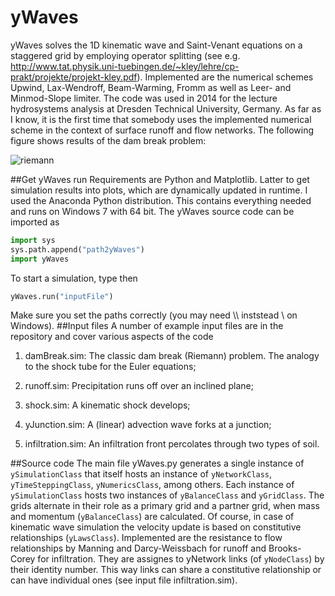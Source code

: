 # yWaves
yWaves solves the 1D kinematic wave and Saint-Venant equations on a staggered grid by employing operator splitting 
(see e.g. http://www.tat.physik.uni-tuebingen.de/~kley/lehre/cp-prakt/projekte/projekt-kley.pdf).
Implemented are the numerical schemes Upwind, Lax-Wendroff, Beam-Warming, Fromm as well as Leer- and Minmod-Slope limiter. 
The code was used in 2014 for the lecture hydrosystems analysis at Dresden Technical University, 
Germany. As far as I know, it is the first time that somebody uses the implemented 
numerical scheme in the context of surface runoff and flow networks.
The following figure shows results of the dam break problem:

![riemann](https://cloud.githubusercontent.com/assets/12182426/8646870/885ac396-2953-11e5-83ea-d62e0ea2a4fb.jpg)

##Get yWaves run
Requirements are Python and Matplotlib. Latter to get simulation results into plots, which are dynamically updated in runtime. 
I used the Anaconda Python distribution. This contains everything needed and runs on Windows 7 with 64 bit. 
The yWaves source code can be imported as
```python
import sys
sys.path.append("path2yWaves")
import yWaves
```
To start a simulation, type then
```python
yWaves.run("inputFile")
```
Make sure you set the paths correctly (you may need \\\ inststead \\ on Windows).
##Input files
A number of example input files are in the repository and cover various aspects of the code

1. damBreak.sim: The classic dam break (Riemann) problem. The analogy to the shock tube for the Euler equations;

2. runoff.sim: Precipitation runs off over an inclined plane;

3. shock.sim: A kinematic shock develops;

4. yJunction.sim: A (linear) advection wave forks at a junction;

5. infiltration.sim: An infiltration front percolates through two types of soil.

##Source code
The main file yWaves.py generates a single instance of `ySimulationClass` that itself hosts an instance of `yNetworkClass`, `yTimeSteppingClass`, `yNumericsClass`, among others.
Each instance of `ySimulationClass` hosts two instances of `yBalanceClass` and `yGridClass`. 
The grids alternate in their role as a primary grid and a partner grid, when mass and momentum (`yBalanceClass`) are calculated. Of course, in case of kinematic wave simulation the velocity update is based on constitutive relationships (`yLawsClass`). 
Implemented are the resistance to flow relationships by Manning and
Darcy-Weissbach for runoff and Brooks-Corey for infiltration.
They are assignes to yNetwork links (of `yNodeClass`) by their identity number.
This way links can share a constitutive relationship or can have individual ones (see input file infiltration.sim).
